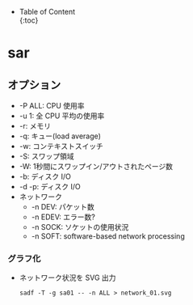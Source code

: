 - Table of Content  
{:toc}

# sar

## オプション

* -P ALL: CPU 使用率
* -u 1: 全 CPU 平均の使用率
* -r: メモリ
* -q: キュー(load average)
* -w: コンテキストスイッチ
* -S: スワップ領域
* -W: 1秒間にスワップイン/アウトされたページ数
* -b: ディスク I/O
* -d -p: ディスク I/O
* ネットワーク
  * -n DEV: パケット数
  * -n EDEV: エラー数?
  * -n SOCK: ソケットの使用状況
  * -n SOFT: software-based network processing


### グラフ化

* ネットワーク状況を SVG 出力
  ```
  sadf -T -g sa01 -- -n ALL > network_01.svg
  ```

